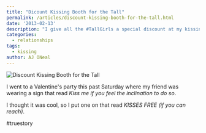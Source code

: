 ```yaml
---
title: "Dicount Kissing Booth for the Tall"
permalink: /articles/discount-kissing-booth-for-the-tall.html
date: '2013-02-13'
description: "I give all the #TallGirls a special discount at my kissing booth on Valentine's day."
categories:
  - relationships
tags:
  - kissing
author: AJ ONeal
---
```


![Discount Kissing Booth for the Tall](http://i.imgur.com/znMAge6.png "On Valentine's day I give all the #TallGirls a special discount at my kissing booth.")

I went to a Valentine's party this past Saturday where my friend was wearing a sign
that read *Kiss me if you feel the inclination to do so*.

I thought it was cool, so I put one on that read *KISSES FREE (if you can reach)*.

#truestory
